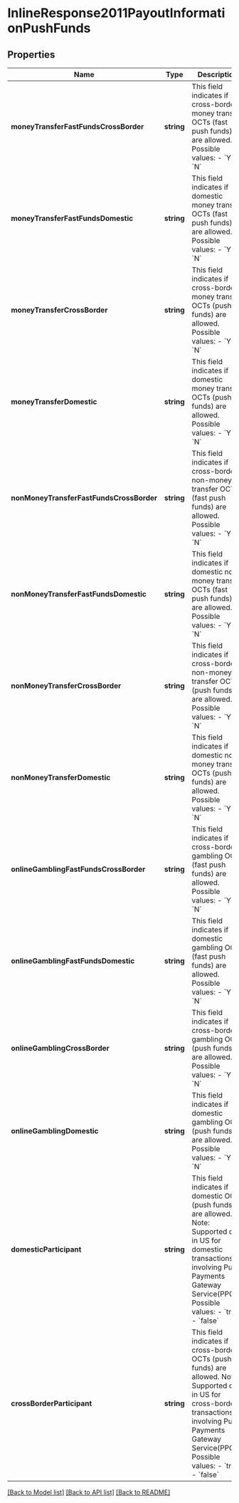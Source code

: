 # InlineResponse2011PayoutInformationPushFunds

## Properties
Name | Type | Description | Notes
------------ | ------------- | ------------- | -------------
**moneyTransferFastFundsCrossBorder** | **string** | This field indicates if cross-border money transfer OCTs (fast push funds) are allowed. Possible values:   - &#x60;Y&#x60;   - &#x60;N&#x60; | [optional] 
**moneyTransferFastFundsDomestic** | **string** | This field indicates if domestic money transfer OCTs (fast push funds) are allowed. Possible values:   - &#x60;Y&#x60;   - &#x60;N&#x60; | [optional] 
**moneyTransferCrossBorder** | **string** | This field indicates if cross-border money transfer OCTs (push funds) are allowed. Possible values:   - &#x60;Y&#x60;   - &#x60;N&#x60; | [optional] 
**moneyTransferDomestic** | **string** | This field indicates if domestic money transfer OCTs (push funds) are allowed. Possible values:   - &#x60;Y&#x60;   - &#x60;N&#x60; | [optional] 
**nonMoneyTransferFastFundsCrossBorder** | **string** | This field indicates if cross-border non-money transfer OCTs (fast push funds) are allowed. Possible values:   - &#x60;Y&#x60;   - &#x60;N&#x60; | [optional] 
**nonMoneyTransferFastFundsDomestic** | **string** | This field indicates if domestic non-money transfer OCTs (fast push funds) are allowed. Possible values:   - &#x60;Y&#x60;   - &#x60;N&#x60; | [optional] 
**nonMoneyTransferCrossBorder** | **string** | This field indicates if cross-border non-money transfer OCTs (push funds) are allowed. Possible values:   - &#x60;Y&#x60;   - &#x60;N&#x60; | [optional] 
**nonMoneyTransferDomestic** | **string** | This field indicates if domestic non-money transfer OCTs (push funds) are allowed. Possible values:   - &#x60;Y&#x60;   - &#x60;N&#x60; | [optional] 
**onlineGamblingFastFundsCrossBorder** | **string** | This field indicates if cross-border gambling OCTs (fast push funds) are allowed. Possible values:   - &#x60;Y&#x60;   - &#x60;N&#x60; | [optional] 
**onlineGamblingFastFundsDomestic** | **string** | This field indicates if domestic gambling OCTs (fast push funds) are allowed. Possible values:   - &#x60;Y&#x60;   - &#x60;N&#x60; | [optional] 
**onlineGamblingCrossBorder** | **string** | This field indicates if cross-border gambling OCTs (push funds) are allowed. Possible values:   - &#x60;Y&#x60;   - &#x60;N&#x60; | [optional] 
**onlineGamblingDomestic** | **string** | This field indicates if domestic gambling OCTs (push funds) are allowed. Possible values:   - &#x60;Y&#x60;   - &#x60;N&#x60; | [optional] 
**domesticParticipant** | **string** | This field indicates if domestic OCTs (push funds) are allowed. Note: Supported only in US for domestic transactions involving Push Payments Gateway Service(PPGS). Possible values:   - &#x60;true&#x60;   - &#x60;false&#x60; | [optional] 
**crossBorderParticipant** | **string** | This field indicates if cross-border OCTs (push funds) are allowed. Note: Supported only in US for cross-border transactions involving Push Payments Gateway Service(PPGS). Possible values:   - &#x60;true&#x60;   - &#x60;false&#x60; | [optional] 

[[Back to Model list]](../README.md#documentation-for-models) [[Back to API list]](../README.md#documentation-for-api-endpoints) [[Back to README]](../README.md)


